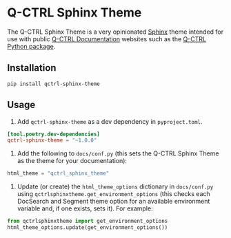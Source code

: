 # Q-CTRL Sphinx Theme

The Q-CTRL Sphinx Theme is a very opinionated [Sphinx](https://www.sphinx-doc.org/) theme intended for use with public [Q-CTRL Documentation](https://docs.q-ctrl.com/) websites such as the [Q-CTRL Python package](https://docs.q-ctrl.com/boulder-opal/references/qctrl/).

## Installation

```shell
pip install qctrl-sphinx-theme
```

## Usage

1. Add `qctrl-sphinx-theme` as a dev dependency in `pyproject.toml`.
```toml
[tool.poetry.dev-dependencies]
qctrl-sphinx-theme = "~1.0.0"
```
1. Add the following to `docs/conf.py` (this sets the Q-CTRL Sphinx Theme as the theme for your documentation):
  ```python
  html_theme = "qctrl_sphinx_theme"
  ```
1. Update (or create) the `html_theme_options` dictionary in `docs/conf.py` using `qctrlsphinxtheme.get_environment_options` (this checks each DocSearch and Segment theme option for an available environment variable and, if one exists, sets it). For example:
  ```python
  from qctrlsphinxtheme import get_environment_options
  html_theme_options.update(get_environment_options())
  ```
